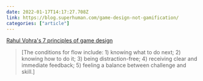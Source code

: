 ```yaml
---
date: 2022-01-17T14:17:27.708Z
link: https://blog.superhuman.com/game-design-not-gamification/
categories: ["article"]
---
```

[Rahul Vohra's 7 principles of game design](https://blog.superhuman.com/game-design-not-gamification/)

> [The conditions for flow include: 1) knowing what to do next; 2) knowing how to do it; 3) being distraction-free; 4) receiving clear and immediate feedback; 5) feeling a balance between challenge and skill.]
